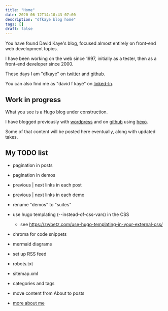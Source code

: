 ```yaml
---
title: "Home"
date: 2020-06-12T14:10:43-07:00
description: "dfkaye blog home"
tags: []
draft: false
---
```


<!--
This is my Home page.

At content/_index.md, using layouts/index.html.
-->

You have found David Kaye's blog, focused almost entirely on front-end web development topics.

I have been working on the web since 1997, initially as a tester, then as a front-end developer since 2000.

These days I am "dfkaye" on [twitter](https://twitter.com/dfkaye) and [github](http://github.com/dfkaye).

You can also find me as "david f kaye" on [linked-In](https://www.linkedin.com/in/davidfkaye/).

## Work in progress

What you see is a Hugo blog under construction.

I have blogged previously with [wordpress](https://dfkaye.wordpress.com/) and on [github](http://dfkaye.github.io/) using [hexo](https://github.com/hexojs/hexo).

Some of that content will be posted here eventually, along with updated takes.

## My TODO list

+ pagination in posts

+ pagination in demos

+ previous | next links in each post

+ previous | next links in each demo

+ rename "demos" to "suites"

+ use hugo templating (--instead-of-css-vars) in the CSS
  - see https://zwbetz.com/use-hugo-templating-in-your-external-css/

+ chroma for code snippets

+ mermaid diagrams

+ set up RSS feed

+ robots.txt

+ sitemap.xml

+ categories and tags

+ move content from About to posts

+ [more about me](/about/)
